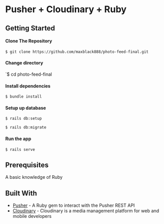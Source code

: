 # Pusher + Cloudinary + Ruby

Getting Started
------

#### Clone The Repository
`$ git clone https://github.com/maxblack888/photo-feed-final.git`


#### Change directory
`$ cd photo-feed-final

#### Install dependencies
`$ bundle install`

#### Setup up database
`$ rails db:setup`

`$ rails db:migrate`

#### Run the app
`$ rails serve`

Prerequisites
------
A basic knowledge of Ruby


Built With
------
- [Pusher](https://pusher.com) - A Ruby gem to interact with the Pusher REST API
- [Cloudinary](https://cloudinary.com/) - Cloudinary is a media management platform for web and mobile developers
